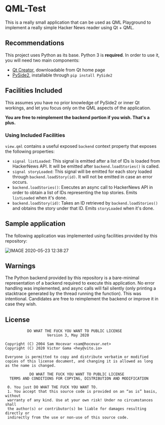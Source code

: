 # QML-Test

This is a really small application that can be used as QML Playground to
implement a really simple Hacker News reader using Qt + QML.

## Recommendations
This project uses Python as its base. Python 3 is **required**.
In order to use it, you will need two main components:

- [Qt Creator](https://www.qt.io/download-qt-installer), downloadable from Qt home page
- [PySide2](https://pypi.org/project/PySide2/), installable through `pip install PySide2`

## Facilities Included
This assumes you have no prior knowledge of PySide2 or inner Qt workings, and let you focus only on the QML aspects of the application.

**You are free to reimplement the backend portion if you wish. That's a plus.**

### Using Included Facilities
`view.qml` contains a useful exposed `backend` context property that exposes the
following properties:

- `signal listLoaded`: This signal is emitted after a list of IDs is loaded from
HackerNews API. It will be emitted after `backend.loadStories()` is called.
- `signal storyLoaded`: This signal will be emitted for each story loaded through
`backend.loadStory(id)`. It will not be emitted in case an error occurs.
- `backend.loadStories()`: Executes an async call to HackerNews API in order to
obtain a list of IDs representing the top stories. Emits `listLoaded` when it's done.
- `backend.loadStory(id)`: Takes an ID retrieved by `backend.loadStories()` and
obtains the story under that ID. Emits `storyLoaded` when it's done.

## Sample application
The following application was implemented using facilities provided by this
repository:

![IMAGE 2020-05-23 12:38:27](https://user-images.githubusercontent.com/77198/82734589-4dd45080-9cf2-11ea-88da-b2fca3929656.jpg)


## Warnings
The Python backend provided by this repository is a bare-minimal representation
of a backend required to execute this application. No error handling was
implemented, and async calls will fail silently (only printing a stacktrace
generated by the thread running the function). This was intentional. Candidates
are free to reimplement the backend or improve it in case they wish.

## License

```
          DO WHAT THE FUCK YOU WANT TO PUBLIC LICENSE
                   Version 3, May 2020

Copyright (C) 2004 Sam Hocevar <sam@hocevar.net>
Copyright (C) 2020 Victor Gama <hey@vito.io>

Everyone is permitted to copy and distribute verbatim or modified
copies of this license document, and changing it is allowed as long
as the name is changed.

           DO WHAT THE FUCK YOU WANT TO PUBLIC LICENSE
  TERMS AND CONDITIONS FOR COPYING, DISTRIBUTION AND MODIFICATION

 0. You just DO WHAT THE FUCK YOU WANT TO.
 1. You accept that this source code is provided on an “as is” basis, without
 warranty of any kind. Use at your own risk! Under no circumstances shall
 the author(s) or contributor(s) be liable for damages resulting directly or
 indirectly from the use or non-use of this source code.
 ```
